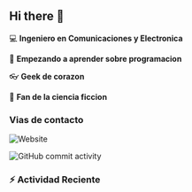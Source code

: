 ## Hi there 👋

:computer: **Ingeniero en Comunicaciones y Electronica**

:pencil: **Empezando a aprender sobre programacion**

:eyeglasses: **Geek de corazon**

:book: **Fan de la ciencia ficcion**

### Vias de contacto

![Website](https://www.linkedin.com/in/pablo-c-a2937b7b/)

![GitHub commit activity](https://img.shields.io/github/commit-activity/m/PaulChief119/PaulChief119)

### :zap: Actividad Reciente
<!--RECENT_ACTIVITY:start-->

<!--RECENT_ACTIVITY:last_update-->
